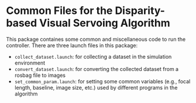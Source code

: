 # Common Files for the Disparity-based Visual Servoing Algorithm

This package containes some common and miscellaneous code to run the controller. There are three launch files in this package:

- `collect_dataset.launch`: for collecting a dataset in the simulation environment
- `convert_dataset.launch`: for converting the collected dataset from a rosbag file to images
- `set_common_param.launch`: for setting some common variables (e.g., focal length, baseline, image size, etc.) used by different programs in the algorithm